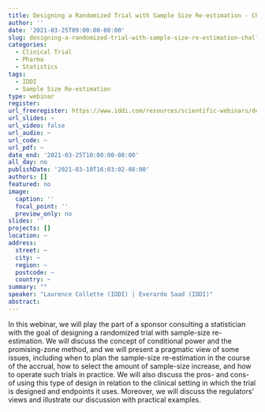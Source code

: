 ```yaml
---
title: Designing a Randomized Trial with Sample Size Re-estimation - Challenges and Best Practices
author: ''
date: '2021-03-25T09:00:00-08:00'
slug: designing-a-randomized-trial-with-sample-size-re-estimation-challenges-and-best-practices
categories:
  - Clinical Trial
  - Pharma
  - Statistics
tags:
  - IDDI
  - Sample Size Re-estimation
type: webinar
register: 
url_freeregister: https://www.iddi.com/resources/scientific-webinars/designing-a-randomized-trial-with-sample-size-re-estimation-challenges-and-best-practices/
url_slides: ~
url_video: false
url_audio: ~
url_code: ~
url_pdf: ~
date_end: '2021-03-25T10:00:00-08:00'
all_day: no
publishDate: '2021-03-10T16:03:02-08:00'
authors: []
featured: no
image:
  caption: ''
  focal_point: ''
  preview_only: no
slides: ''
projects: []
location: ~
address:
  street: ~
  city: ~
  region: ~
  postcode: ~
  country: ~
summary: ""
speaker: "Laurence Collette (IDDI) | Everardo Saad (IDDI)"
abstract: 
---
```

<!--more-->
In this webinar, we will play the part of a sponsor consulting a statistician with the goal of designing a randomized trial with sample-size re-estimation. We will discuss the concept of conditional power and the promising-zone method, and we will present a pragmatic view of some issues, including when to plan the sample-size re-estimation in the course of the accrual, how to select the amount of sample-size increase, and how to operate such trials in practice. We will also discuss the pros- and cons- of using this type of design in relation to the clinical setting in which the trial is designed and endpoints it uses. Moreover, we will discuss the regulators’ views and illustrate our discussion with practical examples.   
